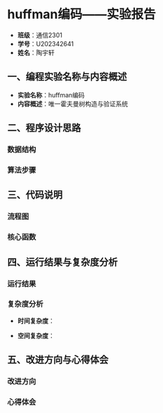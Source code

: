 # huffman编码——实验报告

- **班级**：通信2301
- **学号**：U202342641
- **姓名**：陶宇轩

## 一、编程实验名称与内容概述

- **实验名称**：huffman编码
- **内容概述**：唯一霍夫曼树构造与验证系统

## 二、程序设计思路

### 数据结构 

### 算法步骤 

## 三、代码说明 

### 流程图

### 核心函数  

## 四、运行结果与复杂度分析  

### 运行结果  

### 复杂度分析  

- **时间复杂度**： 

- **空间复杂度**： 

## 五、改进方向与心得体会  

### 改进方向

### 心得体会 

